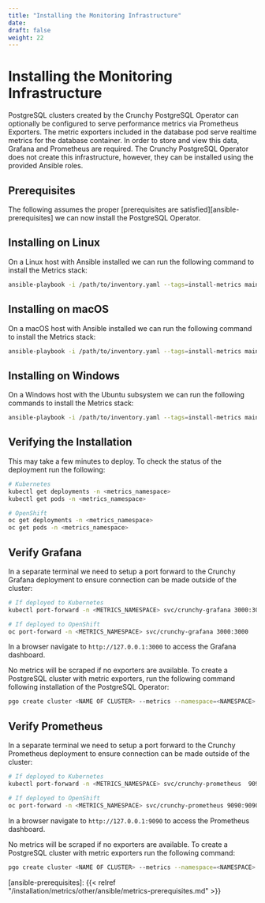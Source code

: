 ```yaml
---
title: "Installing the Monitoring Infrastructure"
date:
draft: false
weight: 22
---
```


# Installing the Monitoring Infrastructure

PostgreSQL clusters created by the Crunchy PostgreSQL Operator can optionally be
configured to serve performance metrics via Prometheus Exporters.  The metric exporters
included in the database pod serve realtime metrics for the database container.  In
order to store and view this data, Grafana and Prometheus are required.  The Crunchy
PostgreSQL Operator does not create this infrastructure, however, they can be installed
using the provided Ansible roles.

## Prerequisites

The following assumes the proper [prerequisites are satisfied][ansible-prerequisites]
we can now install the PostgreSQL Operator.

## Installing on Linux

On a Linux host with Ansible installed we can run the following command to install
the Metrics stack:

```bash
ansible-playbook -i /path/to/inventory.yaml --tags=install-metrics main.yml
```

## Installing on macOS

On a macOS host with Ansible installed we can run the following command to install
the Metrics stack:

```bash
ansible-playbook -i /path/to/inventory.yaml --tags=install-metrics main.yml
```

## Installing on Windows

On a Windows host with the Ubuntu subsystem we can run the following commands to install
the Metrics stack:

```bash
ansible-playbook -i /path/to/inventory.yaml --tags=install-metrics main.yml
```

## Verifying the Installation

This may take a few minutes to deploy.  To check the status of the deployment run
the following:

```bash
# Kubernetes
kubectl get deployments -n <metrics_namespace>
kubectl get pods -n <metrics_namespace>

# OpenShift
oc get deployments -n <metrics_namespace>
oc get pods -n <metrics_namespace>
```

## Verify Grafana

In a separate terminal we need to setup a port forward to the Crunchy Grafana deployment
to ensure connection can be made outside of the cluster:

```bash
# If deployed to Kubernetes
kubectl port-forward -n <METRICS_NAMESPACE> svc/crunchy-grafana 3000:3000

# If deployed to OpenShift
oc port-forward -n <METRICS_NAMESPACE> svc/crunchy-grafana 3000:3000
```

In a browser navigate to `http://127.0.0.1:3000` to access the Grafana dashboard.


No metrics will be scraped if no exporters are available.  To create a PostgreSQL
cluster with metric exporters, run the following command following installation
of the PostgreSQL Operator:

```bash
pgo create cluster <NAME OF CLUSTER> --metrics --namespace=<NAMESPACE>
```


## Verify Prometheus

In a separate terminal we need to setup a port forward to the Crunchy Prometheus deployment
to ensure connection can be made outside of the cluster:

```bash
# If deployed to Kubernetes
kubectl port-forward -n <METRICS_NAMESPACE> svc/crunchy-prometheus  9090:9090

# If deployed to OpenShift
oc port-forward -n <METRICS_NAMESPACE> svc/crunchy-prometheus 9090:9090
```

In a browser navigate to `http://127.0.0.1:9090` to access the Prometheus dashboard.


No metrics will be scraped if no exporters are available.  To create a PostgreSQL
cluster with metric exporters run the following command:

```bash
pgo create cluster <NAME OF CLUSTER> --metrics --namespace=<NAMESPACE>
```


[ansible-prerequisites]: {{< relref "/installation/metrics/other/ansible/metrics-prerequisites.md" >}}

